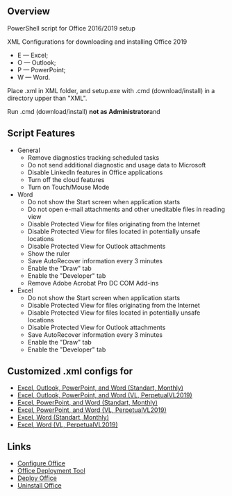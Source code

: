 ## Overview
PowerShell script for Office 2016/2019 setup

XML Configurations for downloading and installing Office 2019
 - E — Excel;
 - O — Outlook;
 - P — PowerPoint;
 - W — Word.

Place .xml in XML folder, and setup.exe with .cmd (download/install) in a directory upper than "XML".

Run .cmd (download/install) **not as Administrator**and

## Script Features
- General
  - Remove diagnostics tracking scheduled tasks
  - Do not send additional diagnostic and usage data to Microsoft
  - Disable LinkedIn features in Office applications
  - Turn off the cloud features
  - Turn on Touch/Mouse Mode
- Word
  - Do not show the Start screen when application starts
  - Do not open e-mail attachments and other uneditable files in reading view
  - Disable Protected View for files originating from the Internet
  - Disable Protected View for files located in potentially unsafe locations
  - Disable Protected View for Outlook attachments
  - Show the ruler
  - Save AutoRecover information every 3 minutes
  - Enable the "Draw" tab
  - Enable the "Developer" tab
  - Remove Adobe Acrobat Pro DC COM Add-ins
- Excel
  - Do not show the Start screen when application starts
  - Disable Protected View for files originating from the Internet
  - Disable Protected View for files located in potentially unsafe locations
  - Disable Protected View for Outlook attachments
  - Save AutoRecover information every 3 minutes
  - Enable the "Draw" tab
  - Enable the "Developer" tab

## Customized .xml configs for
- [Excel, Outlook, PowerPoint, and Word (Standart, Monthly)](https://github.com/farag2/Office/blob/master/XML/EOPW.xml)
- [Excel, Outlook, PowerPoint, and Word (VL, PerpetualVL2019)](https://github.com/farag2/Office/blob/master/XML/EOPW_VL.xml)
- [Excel, PowerPoint, and Word (Standart, Monthly)](https://github.com/farag2/Office/blob/master/XML/EPW.xml)
- [Excel, PowerPoint, and Word (VL, PerpetualVL2019)](https://github.com/farag2/Office/blob/master/XML/EPW_VL.xml)
- [Excel, Word (Standart, Monthly)](https://github.com/farag2/Office/blob/master/XML/EW.xml)
- [Excel, Word (VL, PerpetualVL2019)](https://github.com/farag2/Office/blob/master/XML/EW_VL.xml)

## Links
- [Configure Office](https://config.office.com/deploymentsettings)
- [Office Deployment Tool](https://www.microsoft.com/en-us/download/details.aspx?id=49117)
- [Deploy Office](https://docs.microsoft.com/en-us/deployoffice/reference-articles-for-deploying-office-365-proplus)
- [Uninstall Office](https://support.microsoft.com/help/4027149)
